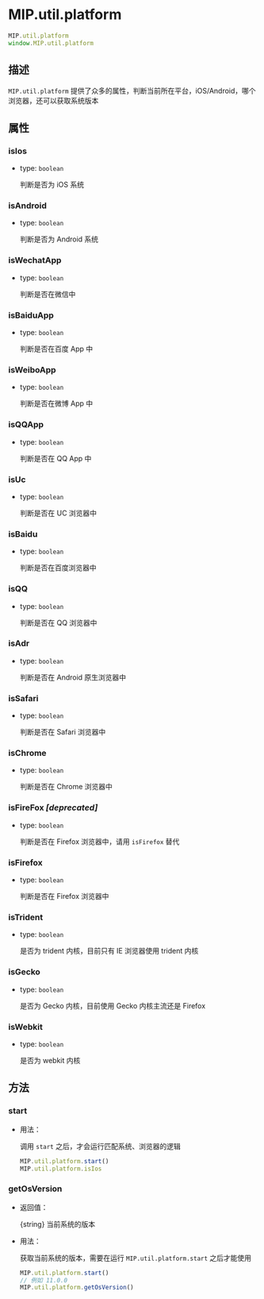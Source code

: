 # MIP.util.platform

```javascript
MIP.util.platform
window.MIP.util.platform
```

## 描述

`MIP.util.platform` 提供了众多的属性，判断当前所在平台，iOS/Android，哪个浏览器，还可以获取系统版本

## 属性

### isIos

- type: `boolean`

  判断是否为 iOS 系统

### isAndroid

- type: `boolean`

  判断是否为 Android 系统

### isWechatApp

- type: `boolean`

  判断是否在微信中

### isBaiduApp

- type: `boolean`

  判断是否在百度 App 中

### isWeiboApp

- type: `boolean`

  判断是否在微博 App 中

### isQQApp

- type: `boolean`

  判断是否在 QQ App 中

### isUc

- type: `boolean`

  判断是否在 UC 浏览器中

### isBaidu

- type: `boolean`

  判断是否在百度浏览器中

### isQQ

- type: `boolean`

  判断是否在 QQ 浏览器中

### isAdr

- type: `boolean`

  判断是否在 Android 原生浏览器中

### isSafari

- type: `boolean`

  判断是否在 Safari 浏览器中

### isChrome

- type: `boolean`

  判断是否在 Chrome 浏览器中

### isFireFox _[deprecated]_

- type: `boolean`

  判断是否在 Firefox 浏览器中，请用 `isFirefox` 替代

### isFirefox

- type: `boolean`

  判断是否在 Firefox 浏览器中

### isTrident

- type: `boolean`

  是否为 trident 内核，目前只有 IE 浏览器使用 trident 内核

### isGecko

- type: `boolean`

  是否为 Gecko 内核，目前使用 Gecko 内核主流还是 Firefox

### isWebkit

- type: `boolean`

  是否为 webkit 内核

## 方法

### start

- 用法：

  调用 `start` 之后，才会运行匹配系统、浏览器的逻辑

  ```javascript
  MIP.util.platform.start()
  MIP.util.platform.isIos
  ```

### getOsVersion

- 返回值：

  {string} 当前系统的版本

- 用法：

  获取当前系统的版本，需要在运行 `MIP.util.platform.start` 之后才能使用

  ```javascript
  MIP.util.platform.start()
  // 例如 11.0.0
  MIP.util.platform.getOsVersion()
  ```
